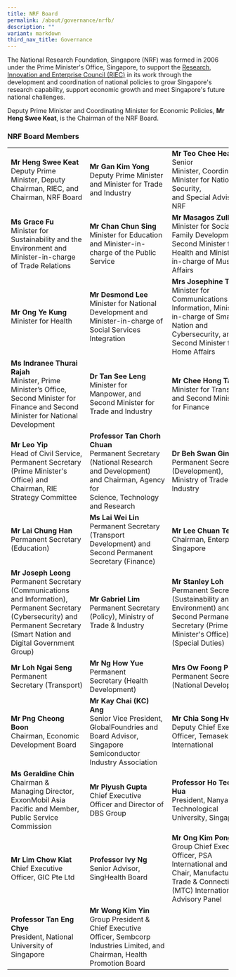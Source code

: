 ```yaml
---
title: NRF Board
permalink: /about/governance/nrfb/
description: ""
variant: markdown
third_nav_title: Governance
---
```

The National Research Foundation, Singapore (NRF) was formed in 2006 under the Prime Minister's Office, Singapore, to support the [Research, Innovation and Enterprise Council (RIEC)](/about/governance/riec/) in its work through the development and coordination of national policies to grow Singapore's research capability, support economic growth and meet Singapore's future national challenges.

Deputy Prime Minister and Coordinating Minister for Economic Policies, **Mr Heng Swee Keat**, is the Chairman of the NRF Board.

### NRF Board Members ###

|  |  |  |
| -------- | -------- | -------- |
| **Mr Heng Swee Keat**<br>Deputy Prime Minister, Deputy Chairman, RIEC, and Chairman, NRF Board | **Mr Gan Kim Yong**<br>Deputy Prime Minister and Minister for Trade and Industry | **Mr Teo Chee Hean**<br>Senior Minister,&nbsp;Coordinating Minister&nbsp;for&nbsp;National Security, and&nbsp;Special&nbsp;Advisor to NRF
| **Ms Grace Fu**<br>Minister for Sustainability and the Environment and Minister-in-charge of Trade Relations | **Mr Chan Chun Sing**<br>Minister for Education and Minister-in-charge of the Public Service | **Mr Masagos Zulkifli**<br>Minister for Social and Family Development, Second Minister for Health and Minister-in-charge of Muslim Affairs
| **Mr Ong Ye Kung**<br>Minister for Health | **Mr Desmond Lee**<br>Minister for National Development and Minister-in-charge of Social Services Integration | **Mrs Josephine Teo**<br>Minister for Communications and Information, Minister-in-charge of Smart Nation and Cybersecurity, and Second Minister for Home Affairs
| **Ms Indranee Thurai Rajah**<br>Minister, Prime Minister’s Office, Second Minister for Finance and Second Minister for National Development | **Dr Tan See Leng**<br>Minister for Manpower, and Second Minister for Trade and Industry | **Mr Chee Hong Tat**<br>Minister for Transport and Second Minister for Finance
| **Mr Leo Yip**<br>Head of Civil Service, Permanent Secretary (Prime Minister's Office) and Chairman, RIE Strategy Committee | **Professor Tan Chorh Chuan**<br>Permanent Secretary (National&nbsp;Research and Development) and&nbsp;Chairman,&nbsp;Agency for Science,&nbsp;Technology and Research | **Dr Beh Swan Gin**<br>Permanent Secretary (Development), Ministry of Trade &amp; Industry
| **Mr Lai Chung Han**<br>Permanent Secretary (Education) | **Ms Lai Wei Lin**<br>Permanent Secretary (Transport Development) and Second Permanent Secretary (Finance) | **Mr Lee Chuan Teck**<br>Chairman, Enterprise Singapore
| **Mr Joseph Leong**<br>Permanent Secretary (Communications and Information), Permanent Secretary (Cybersecurity) and Permanent Secretary (Smart Nation and Digital Government Group) | **Mr Gabriel Lim**<br>Permanent Secretary (Policy), Ministry of Trade &amp; Industry | **Mr Stanley Loh**<br>Permanent Secretary (Sustainability and the Environment) and Second Permanent Secretary (Prime Minister's Office)(Special Duties)
| **Mr Loh Ngai Seng**<br>Permanent Secretary&nbsp;(Transport) | **Mr Ng How Yue**<br>Permanent Secretary&nbsp;(Health Development) | **Mrs Ow Foong Pheng**<br>Permanent Secretary (National&nbsp;Development)
| **Mr Png Cheong Boon**<br>Chairman, Economic Development Board | **Mr&nbsp;Kay Chai (KC) Ang**<br>Senior Vice President, GlobalFoundries and Board Advisor, Singapore Semiconductor Industry Association | **Mr Chia Song Hwee** <br> Deputy Chief Executive Officer, Temasek International 
| **Ms Geraldine Chin**<br>Chairman &amp; Managing Director, ExxonMobil Asia Pacific and Member, Public Service Commission | **Mr Piyush Gupta**<br>Chief Executive Officer and Director of DBS Group | **Professor Ho Teck Hua**<br>President, Nanyang Technological University, Singapore 
| **Mr Lim Chow Kiat**<br>Chief Executive Officer, GIC Pte Ltd | **Professor Ivy Ng** <br> Senior Advisor, SingHealth Board | **Mr Ong Kim Pong** <br>  Group Chief Executive Officer, PSA International and Co-Chair, Manufacturing, Trade &amp; Connectivity (MTC) International Advisory Panel 
| **Professor&nbsp;Tan Eng Chye**<br>President, National University of Singapore | **Mr Wong Kim Yin**<br>Group President &amp; Chief Executive Officer, Sembcorp Industries Limited, and Chairman, Health Promotion Board |
